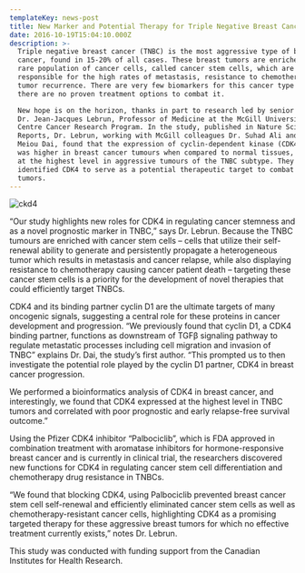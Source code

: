 ```yaml
---
templateKey: news-post
title: New Marker and Potential Therapy for Triple Negative Breast Cancers
date: 2016-10-19T15:04:10.000Z
description: >-
  Triple negative breast cancer (TNBC) is the most aggressive type of breast
  cancer, found in 15-20% of all cases. These breast tumors are enriched in a
  rare population of cancer cells, called cancer stem cells, which are
  responsible for the high rates of metastasis, resistance to chemotherapy and
  tumor recurrence. There are very few biomarkers for this cancer type and,
  there are no proven treatment options to combat it.

  New hope is on the horizon, thanks in part to research led by senior author
  Dr. Jean-Jacques Lebrun, Professor of Medicine at the McGill University Health
  Centre Cancer Research Program. In the study, published in Nature Scientific
  Reports, Dr. Lebrun, working with McGill colleagues Dr. Suhad Ali and Dr.
  Meiou Dai, found that the expression of cyclin-dependent kinase (CDK4) gene
  was higher in breast cancer tumours when compared to normal tissues, and was
  at the highest level in aggressive tumours of the TNBC subtype. They also
  identified CDK4 to serve as a potential therapeutic target to combat TNBC
  tumors.
---
```

![ckd4](/img/cdk4.png)

“Our study highlights new roles for CDK4 in regulating cancer stemness and as a novel prognostic marker in TNBC,” says Dr. Lebrun. Because the TNBC tumours are enriched with cancer stem cells – cells that utilize their self-renewal ability to generate and persistently propagate a heterogeneous tumor which results in metastasis and cancer relapse, while also displaying resistance to chemotherapy causing cancer patient death – targeting these cancer stem cells is a priority for the development of novel therapies that could efficiently target TNBCs. 

CDK4 and its binding partner cyclin D1 are the ultimate targets of many oncogenic signals, suggesting a central role for these proteins in cancer development and progression. “We previously found that cyclin D1, a CDK4 binding partner, functions as downstream of TGFβ signaling pathway to regulate metastatic processes including cell migration and invasion of TNBC” explains Dr. Dai, the study’s first author. “This prompted us to then investigate the potential role played by the cyclin D1 partner, CDK4 in breast cancer progression.

We performed a bioinformatics analysis of CDK4 in breast cancer, and interestingly, we found that CDK4 expressed at the highest level in TNBC tumors and correlated with poor prognostic and early relapse-free survival outcome.”

Using the Pfizer CDK4 inhibitor “Palbociclib”, which is FDA approved in combination treatment with aromatase inhibitors for hormone-responsive breast cancer and is currently in clinical trial, the researchers discovered new functions for CDK4 in regulating cancer stem cell differentiation and chemotherapy drug resistance in TNBCs.

“We found that blocking CDK4, using Palbociclib prevented breast cancer stem cell self-renewal and efficiently eliminated cancer stem cells as well as chemotherapy-resistant cancer cells, highlighting CDK4 as a promising targeted therapy for these aggressive breast tumors for which no effective treatment currently exists,” notes Dr. Lebrun.

This study was conducted with funding support from the Canadian Institutes for Health Research.

